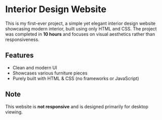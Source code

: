 # Interior Design Website

This is my first-ever project, a simple yet elegant interior design website showcasing modern interior, built using only HTML and CSS. The project was completed in **10 hours** and focuses on visual aesthetics rather than responsiveness.

## Features
- Clean and modern UI
- Showcases various furniture pieces
- Purely built with HTML & CSS (no frameworks or JavaScript)

## Note
This website is **not responsive** and is designed primarily for desktop viewing.

